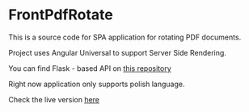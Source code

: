 # FrontPdfRotate

This is a source code for SPA application for rotating PDF documents.

Project uses Angular Universal to support Server Side Rendering.

You can find Flask - based API on [this repository](https://github.com/kubw19/pdfrotate-backend)

Right now application only supports polish language.

Check the live version [here](https://obrocpdf.pl)
